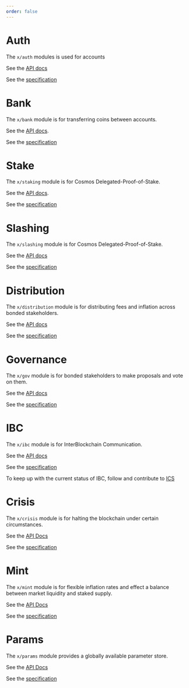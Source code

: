 ```yaml
---
order: false
---
```


# Auth 

The `x/auth` modules is used for accounts

See the [API docs](https://godoc.org/github.com/cosmos/cosmos-sdk/x/auth)

See the [specification](https://github.com/cosmos/cosmos-sdk/tree/master/docs/spec/auth)

# Bank

The `x/bank` module is for transferring coins between accounts.

See the [API docs](https://godoc.org/github.com/cosmos/cosmos-sdk/x/bank).

See the [specification](https://github.com/cosmos/cosmos-sdk/tree/master/docs/spec/bank)

# Stake

The `x/staking` module is for Cosmos Delegated-Proof-of-Stake.

See the [API docs](https://godoc.org/github.com/cosmos/cosmos-sdk/x/staking).

See the
[specification](https://github.com/cosmos/cosmos-sdk/tree/master/docs/spec/staking)

# Slashing

The `x/slashing` module is for Cosmos Delegated-Proof-of-Stake.

See the [API docs](https://godoc.org/github.com/cosmos/cosmos-sdk/x/slashing)

See the
[specification](https://github.com/cosmos/cosmos-sdk/tree/master/docs/spec/slashing)

# Distribution

The `x/distribution` module is for distributing fees and inflation across bonded
stakeholders.

See the [API docs](https://godoc.org/github.com/cosmos/cosmos-sdk/x/distribution)

See the
[specification](https://github.com/cosmos/cosmos-sdk/tree/master/docs/spec/distribution)

# Governance

The `x/gov` module is for bonded stakeholders to make proposals and vote on them.

See the [API docs](https://godoc.org/github.com/cosmos/cosmos-sdk/x/gov)

See the
[specification](https://github.com/cosmos/cosmos-sdk/tree/master/docs/spec/governance)

# IBC

The `x/ibc` module is for InterBlockchain Communication.

See the [API docs](https://godoc.org/github.com/cosmos/cosmos-sdk/x/ibc)

See the
[specification](https://github.com/cosmos/cosmos-sdk/tree/master/docs/spec/ibc)

To keep up with the current status of IBC, follow and contribute to [ICS](https://github.com/cosmos/ics)

# Crisis

The `x/crisis` module is for halting the blockchain under certain circumstances.

See the [API Docs](https://godoc.org/github.com/cosmos/cosmos-sdk/x/crisis)

See the [specification](https://github.com/cosmos/cosmos-sdk/blob/master/docs/spec/crisis)

# Mint

The `x/mint` module is for flexible inflation rates and effect a balance between market liquidity and staked supply.

See the [API Docs](https://godoc.org/github.com/cosmos/cosmos-sdk/x/mint)

See the [specification](https://github.com/cosmos/cosmos-sdk/blob/master/docs/spec/mint)

# Params

The `x/params` module provides a globally available parameter store.

See the [API Docs](https://godoc.org/github.com/cosmos/cosmos-sdk/x/params)

See the [specification](https://github.com/cosmos/cosmos-sdk/blob/master/docs/spec/params)
